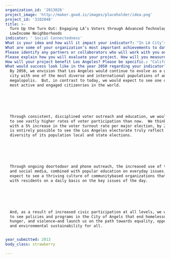 ```yaml
---
organization_id: '2013026'
project_image: 'http://maker.good.is/images/placeholder/idea.png'
project_id: '3102048'
title: >-
  Turn Up the Turn Out: Engaging LA’s Voters through Advanced Technology in
  LowIncome Neighborhoods
indicator: ' Social Connectedness'
What is your idea and how will it impact your indicator?: "In LA City’s March 5th local primary election, only 16% of registered voters cast a ballot, with especially poor turnout in lowincome neighborhoods throughout the City.  \n\n\n\n\n\nCalifornia Calls proposes to reclaim democracy in the City of Angels by significantly increasing voter outreach, education and engagement in Los Angeles.\n\n\n\n\n\nWe will increase the connectedness of LA’s voters by experimenting with both proven and new methods of voter engagement.  Building upon a onetoone voter contact model developed over four years by California Calls, we will engage an estimated 120,000 voters in Los Angeles during 2013.  We expect that by the June 2014 primary election in Los Angeles, the voters we have contacted will demonstrate a 5% to 8% increase in their voting rates as compared to the average voter.\n\n\n\n\n\nOur program will target South and East Los Angeles, focusing on new, unlikely and occasional voters.  This is a wholly different strategy than most political campaigns which focus on “always” voters who are older, more upper income and less racially diverse than Los Angeles.  Our goal is to make the Los Angeles electorate reflect the diversity of LA’s residents.  In turn, this will lead to local elected officials and public policies that better serve the interests of the vast majority of the City’s diverse population.\n\n\n\n\n\nOur proven approach will be supplemented with new technologies to help boost volunteer efficiency and overall voter engagement through three key strategies:\n\n\n\n\n\n1.\tSMART PHONES SPEED UP DOORTODOOR VOTER CONTACT \n\n\n\n\n\nCalifornia Calls will provide training, technology support and database management to four communitybased organizations in LA County who will visit voters doortodoor in the early Summer and Fall of 2013.  We will equip community volunteers and daily team members with 100 “smart phones” to greatly increase their efficiency and allow them to contact more voters.  They will:  \n\n\n\n\n\n*find voters’ addresses quickly by using the phone’s GIS mapping function \n\n\n*input new information about the voter (e.g., phone, email, key interests) into the database, eliminating the need for document scanning \n\n\n*go “green” by eliminating paper documents\n\n\n*provide team captains with a realtime system to monitor and assist field canvassers \n\n\n\n\n\nCalifornia Calls plans to contact a total of 24,000 voters at their front door during the two cycles.  The Smart Phones will increase contacts by roughly 10%, expanding our total outreach to 26,400 voters.  We will collect phone numbers, emails and other voter data on all 26,400 voters for ongoing use in voter civic engagement through programs described below.\n\n\n\n\n\n2.  TELEPHONE TOWN HALLS CONNECT LOWPROPENSITY VOTERS TO LOCAL GOVERNMENT\n\n\n\n\n\nBased on successful experience by U.S. Congresswoman Karen Bass who regularly communicates with her constituents in Los Angeles, we propose a series of five “Telephone Town Halls” with LA voters to introduce them to the new Mayor and new City Council members who will take office on July 1, 2013.  \n\n\n\n\n\nUsing webbased technology, roughly 20,000 voters are dialed in the early evening and invited to listen to a short update from the Mayor or Council representative.  Typically about 10% (2,000) choose to listen.  After a short presentation, voters are invited to ask questions and discuss.  The Telephone Town Hall can offer live translation into Spanish and other languages.\n\n\n\n\n\nWe propose to conduct five Telephone Town Halls during 2013 with voters in South and East Los Angeles, reaching about 10,000 voters.  We will hold one Citywide TeleTown Hall with the new Mayor and four TeleTown Halls with Council representatives from districts where our four community organizations are located.  \n\n\n\n\n\nThis new technology provides a unique and meaningful opportunity for voters to connect to their elected representatives, and provides California Calls and its member groups an opportunity to identify and involve voters who express interest in civic affairs for future followup.\n\n\n\n\n\n3.   VOTER OUTREACH  PHONEBANK USING DIALER  TECHNOLOGY\n\n\n\n\n\nCalifornia Calls will add one Voter Outreach Phone bank to its 2013 program to contact an additional 23,000 LA voters.  We use a sophisticated, largescale predictive dialing system which eliminates answering machines and “not homes”, and puts phoners directly into conversation with “live” voters.\n\n\n\n\n\nThe four LAbased groups who contact voters will survey them on current policy issues and invite them to the TelephoneTown Halls and other community meetings.  Interested voters will also become part of California Calls’ database file for use in mobilizing voter turnout for the June 2014 gubernatorial primary election.\n\n\n\n\n\nBy integrating these three advanced technologies with the “human touch” that is offered by our community volunteers and team members, we will expand our LA voter outreach by more than 35,000 contacts, for a total civic engagement program of nearly 120,000 voters."
What are some of your organization’s most important achievements to date?: "California Calls is a statewide alliance of communitybased organizations working to win systemic public policy reforms to achieve progressive taxation, stable funding for public services, government responsiveness to community needs, and highroad economic growth.   With 31 community groups organized in 11 strategic counties, California Calls is mounting a longterm, ambitious civic engagement program to build a powerful base of voters in lowincome and immigrant communities of color, with a special focus on educating and turning out new, occasional and young voters.\n\n\n\n\n\nCalifornia Calls member organizations work on many issues: health and human services, education, immigrant’s rights, environmental justice, housing, jobs, living wages.  In addition to the electoral mobilization program, the member organizations employ a broad range of strategies to advance their work: grassroots community organizing, leadership development, policy research, direct action, legislative advocacy, and public policy campaigns.  \n\n\n\n\n\nThe longterm goal of California Calls is to develop a bottomup statewide alliance of organizations with the power to turn out 500,000 supporters of progressive tax and fiscal reforms who normally do not participate in elections.  In addition, California Calls actively works to build collaborations with other statewide organizations who share the same vision of renewing the “California Dream” wherein the state can offer a world class public education system, a vital social safety net, and a modern public infrastructure to support dynamic and sustainable economic growth.\n\n\n\n\n\nSince 2009, California Calls has identified more than 574,000 unlikely voters in 11 counties across the state who express support for progressive tax and budget policies.  In November 2012, the California Calls Action Fund supported Proposition 30 (see video), a ballot measure which has already generated over $6 billion annually for California’s K12 schools and the UC/CSU higher education systems.  Through a massive “ground game” of getoutthevote activities, California Calls contacted 293,613 voters, of which 80% made it to the polls!  This compared with average statewide voter turnout of only 71%.  These voters represented a crucial margin of victory, providing over 3% of the statewide vote total for new funding for education, social service and public safety programs.  \n\n\n\n\n\nKey groups of historically underrepresented constituencies voted at even higher margins:  \n\n\n\n\n\n*\tAmong young voters age 25 to 34, California Calls supporters voted at a rate of 72% compared to the statewide average of only 57%a 15% point increase!\n\n\n*AfricanAmerican voters identified by California Calls as supporters participated at a rate of 85%, compared to 67% of AfricanAmerican voters statewide—an 18% point increase!  \n\n\n*Immigrant voters identified by California Calls as supporters participated at an average rate of 81%, compared to a statewide average of 68%a 13% point increase\n\n\n"
Please identify any partners or collaborators who will work with you on this project.: "Four community groups are members of California Calls and will lead the onetoone voter contact to engage lowincome Latino, AfricanAmerican and Asian Pacific Islander voters.  All have years of community organizing experience in their neighborhoods:\n\n\n\n\n\n*\tAssociation of Californians for Community Empowerment (ACCE), South LA, Watts and central LA; \n\n\n*\tCommunity Coalition (COCO), South Los Angeles; \n\n\n*\tInner City Struggle (ICS), East Los Angeles and Boyle Heights; \n\n\n*\tStrategic Concepts in Organizing & Policy Education (SCOPE), South LA.\n\n\n\n\n\nCalifornia Calls will provide centralized training, equipment purchase, database management and support to the local organizations, helping to increase efficiency and overall impact.\n\n\n"
Please explain how you will evaluate your project. How will you measure success?: "California Calls is a metricsdriven organization.  We use sophisticated data analysis, tracking, reporting and realtime evaluation methods to gauge whether we are meeting our numeric targets for voter contacts, identification and education.\n\n\n\n\n\nSince the founding of California Calls in 2009, we have developed a number of systems for monitoring and measuring our strategy, activities and performance.  These include:\n\n\n\n\n\na.  Voter Contacts Made Per Volunteer or Team Member:  Now that we have conducted 10 cycles of civic engagement programs across the state, we know that a high performance phone bank volunteer or team member should be able to contact XX number of voters per hour.  Doortodoor contacts are much more labor intensive, but should reach an average of XX per hour.  We monitor these voter contact rates on a daily basis during the program. \n\n\n\n\n\nb.  Voter Contacts Made Per Organization:  We work with our member community organizations to set ambitious, yet realistic goals for voter contact.  Once we agree to a plan, California Calls trains, supports and monitors the local organization for the duration.  The local organization monitors and coordinates the daily volunteers and team members.  If an organization is falling behind, California Calls will intervene with added training, support and assistance to help meet the target goals.\n\n\n\n\n\nc.  Voter Analysis:  We are experts in working with data from the LA City Clerk, LA County Registrar of Voters and a private voter information vendor to track voter participation and turnout rates.  For the proposed program, we would compare the voter statistics from the upcoming June 2014 Gubernatorial Election to the Citywide (or Countywide) voting average to measure our impact.  We may also compare to earlier (November 2010 or November 2012) election data, with the proviso that there are many mitigating factors.  We would expect to see an increase in voter turnout amongst our target voters of between 5 to 8% compared to the Citywide average. \n\n\n\n\n\nd.  Voter Telephone Town Hall Participation Rates & Reoccurrence:  This is a new technology and approach to increase voter engagement.  We would track and evaluate the following information:  \n\n\n\n\n\n*\tnumber of voters contacted to participate; \n\n\n*\tnumber of voters choosing to participate in teleconference;\n\n\n*\taverage number of minutes that voter stays on teleconference call;\n\n\n*\tnumber of voters who request ongoing notification of Telephone Town Halls\n\n\n*\tnumber of voters who return to participate in future Telephone Town Halls\n\n\n*\tnumber of Town Hall voters who actually vote in future elections\n\n\n\n\n\nWe would expect to see a direct correlation and increase between those voters who choose to participate in the Town Halls and their voting behavior.\n\n\n"
How will your project benefit Los Angeles? Please be specific.: "California Calls’ voter engagement program will help to reclaim the democratic process that now belongs to special interests, lobbyists and campaign committees.  We encourage lowincome voters to exercise their democratic right to vote with stunning success.  The simple reason is that our “messengers”—the volunteers and team members who reach out to voters—are peers.  Through the communitybased organizations which operate these programs, young, bilingual people of color serve as doortodoor canvassers and phone bankers who talk to voters.  They establish a rapport that earns the trust of skeptical voters.\n\n\n\n\n\nBy engaging voters consistently in understanding crucial public policy issues (not only during election cycles), the California Calls model of voter engagement will produce several direct benefits:\n\n\n\n\n\na.  Advance Policies to Benefit LowIncome People:  Our member organizations  (see below)  have outstanding track records winning significant benefits for lowincome communities throughout Los Angeles, including:\n\n\n\n\n\n*\treducing the number of nuisance liquor stores and transient motels; \n\n\n*\tassuring that all high schools offer collegeprep courses and adequate college counselors; \n\n\n*\tnegotiating with large companies—like Dreamworks—to provide jobs and apprenticeship training for inner city youth; \n\n\n*\tdesigning an energy conservation program for publiclyowned buildings that trains inner city youth in “green” construction;\n\n\n*\tcreating programs for homeowners to avoid foreclosure and stay in their homes\n\n\n*\tclosing toxic and harmful factories next to schools\n\n\n\n\n\nThe proposed voter outreach program will enable all four community organizations to identify and recruit local residents to become involved in ongoing campaigns and to develop their leadership skills.\n\n\n\n\n\nb.  Increase Voter Turnout so LA’s Electorate Reflects Our Population:  \n\n\n\n\n\nThe California Call’s model of civic engagement targets new and occasional voters in lowincome Latino, AfricanAmerican and immigrant neighborhoods.  By increasing the voting participation rate of these residents, our program will help to insure that policies and candidates will more closely reflect the views and desires of residents of Los Angeles—the true meaning of democracy.  Especially in local elections where turnout rates are historically low, this program can create a tipping point for greater representation of lowincome communities.\n\n\n\n\n\nc.  Create Accountability for Elected Representatives through an Informed Citizenry\n\n\n\n\n\nCalifornia Calls will increase accountability and transparency of elected representatives by creating a more informed and engaged citizenry.  Our Telephone Town Halls will provide voters with the opportunity to hear directly—and engage directly—with the City’s new Mayor, new City Council members and other elected officials.  The ongoing education and discussion through doortodoor canvassing and highcapacity phone outreach will increase the level of voter understanding on key issues.\n\n\n"
What would success look like in the year 2050 regarding your indicator?: >+
  By 2050, we envision that Los Angeles would continue to evolve as a global
  city with one of the most diverse and international populations of any world
  megalopolis.  But, in contrast to today, we would expect to see one of the
  most active and engaged citizenries in the world.  






  Through consistent, disciplined voter outreach and education, we would expect
  to see vastly higher rates of voter participation than now.  We think that
  with a 5% increase in the voter turnout rate per major election, by 2050, it
  is entirely possible to see the Los Angeles electorate truly reflect the
  diversity of its population local and state elections.






  Through ongoing doortodoor and phone outreach, the increased use of technology
  and social media, combined with popular education on everyday issues, we would
  expect to see a thriving culture of communitybased organizations that engage
  with residents on a daily basis on the key issues of the day.






  And, as a result of increased civic participation at all levels, we would hope
  to see policies and programs in the City of Angels that end homelessness,
  hunger, and violence—and launch us on the path towards equality, opportunity,
  and environmental sustainability for all.


year_submitted: 2013
body_class: strawberry

---
```

